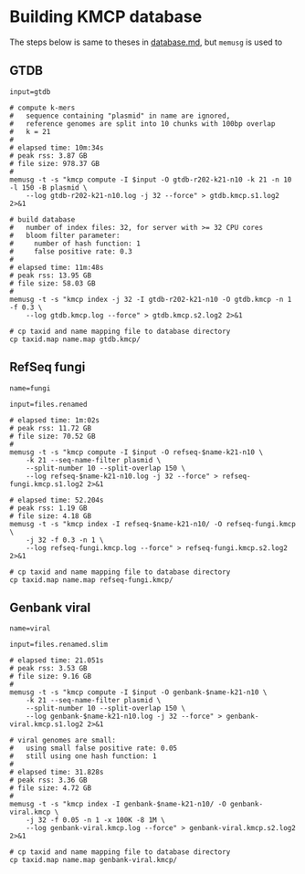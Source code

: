 # Building KMCP database

The steps below is same to theses in [database.md](database.md), but `memusg` is used to

## GTDB 
  
    input=gtdb
    
    # compute k-mers
    #   sequence containing "plasmid" in name are ignored,
    #   reference genomes are split into 10 chunks with 100bp overlap
    #   k = 21
    #
    # elapsed time: 10m:34s
    # peak rss: 3.87 GB
    # file size: 978.37 GB
    #
    memusg -t -s "kmcp compute -I $input -O gtdb-r202-k21-n10 -k 21 -n 10 -l 150 -B plasmid \
        --log gtdb-r202-k21-n10.log -j 32 --force" > gtdb.kmcp.s1.log2 2>&1

    # build database
    #   number of index files: 32, for server with >= 32 CPU cores
    #   bloom filter parameter:
    #     number of hash function: 1
    #     false positive rate: 0.3
    #
    # elapsed time: 11m:48s
    # peak rss: 13.95 GB
    # file size: 58.03 GB
    #
    memusg -t -s "kmcp index -j 32 -I gtdb-r202-k21-n10 -O gtdb.kmcp -n 1 -f 0.3 \
        --log gtdb.kmcp.log --force" > gtdb.kmcp.s2.log2 2>&1
    
    # cp taxid and name mapping file to database directory
    cp taxid.map name.map gtdb.kmcp/
    
## RefSeq fungi

    name=fungi
    
    input=files.renamed    
    
    # elapsed time: 1m:02s
    # peak rss: 11.72 GB
    # file size: 70.52 GB
    #
    memusg -t -s "kmcp compute -I $input -O refseq-$name-k21-n10 \
        -k 21 --seq-name-filter plasmid \
        --split-number 10 --split-overlap 150 \
        --log refseq-$name-k21-n10.log -j 32 --force" > refseq-fungi.kmcp.s1.log2 2>&1
      
    # elapsed time: 52.204s
    # peak rss: 1.19 GB
    # file size: 4.18 GB
    memusg -t -s "kmcp index -I refseq-$name-k21-n10/ -O refseq-fungi.kmcp \
        -j 32 -f 0.3 -n 1 \
        --log refseq-fungi.kmcp.log --force" > refseq-fungi.kmcp.s2.log2 2>&1
    
    # cp taxid and name mapping file to database directory
    cp taxid.map name.map refseq-fungi.kmcp/

## Genbank viral

    name=viral
    
    input=files.renamed.slim
        
    # elapsed time: 21.051s
    # peak rss: 3.53 GB
    # file size: 9.16 GB
    # 
    memusg -t -s "kmcp compute -I $input -O genbank-$name-k21-n10 \
        -k 21 --seq-name-filter plasmid \
        --split-number 10 --split-overlap 150 \
        --log genbank-$name-k21-n10.log -j 32 --force" > genbank-viral.kmcp.s1.log2 2>&1
    
    # viral genomes are small:
    #   using small false positive rate: 0.05
    #   still using one hash function: 1
    #
    # elapsed time: 31.828s
    # peak rss: 3.36 GB
    # file size: 4.72 GB
    #
    memusg -t -s "kmcp index -I genbank-$name-k21-n10/ -O genbank-viral.kmcp \
        -j 32 -f 0.05 -n 1 -x 100K -8 1M \
        --log genbank-viral.kmcp.log --force" > genbank-viral.kmcp.s2.log2 2>&1
    
    # cp taxid and name mapping file to database directory
    cp taxid.map name.map genbank-viral.kmcp/
